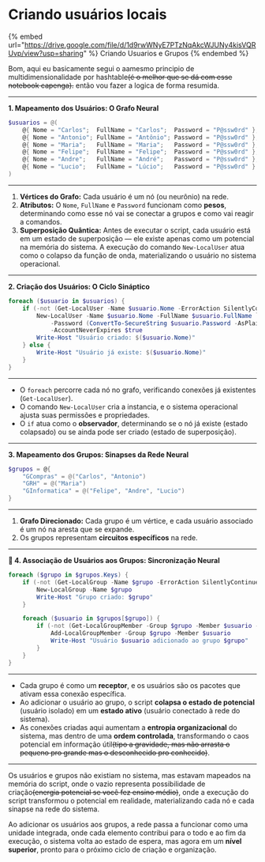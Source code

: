 # Criando usuários locais

{% embed url="https://drive.google.com/file/d/1d9rwWNyE7PTzNqAkcWJUNy4kisVQRUvp/view?usp=sharing" %}
Criando Usuarios e Grupos
{% endembed %}



Bom, aqui eu basicamente segui o aamesmo principio de multidimensionalidade por hashtable~~(é o melhor que se dá com esse notebook capenga).~~ então vou fazer a logica de forma resumida.

***

**1. Mapeamento dos Usuários: O Grafo Neural**

```powershell
$usuarios = @(
    @{ Nome = "Carlos";  FullName = "Carlos";  Password = "P@ssw0rd" },
    @{ Nome = "Antonio"; FullName = "Antônio"; Password = "P@ssw0rd" },
    @{ Nome = "Maria";   FullName = "Maria";   Password = "P@ssw0rd" },
    @{ Nome = "Felipe";  FullName = "Felipe";  Password = "P@ssw0rd" },
    @{ Nome = "Andre";   FullName = "André";   Password = "P@ssw0rd" },
    @{ Nome = "Lucio";   FullName = "Lúcio";   Password = "P@ssw0rd" }
)
```

***

1. **Vértices do Grafo:** Cada usuário é um nó (ou neurônio) na rede.
2. **Atributos:** O `Nome`, `FullName` e `Password` funcionam como **pesos**, determinando como esse nó vai se conectar a grupos e como vai reagir a comandos.
3. **Superposição Quântica:** Antes de executar o script, cada usuário está em um estado de superposição — ele existe apenas como um potencial na memória do sistema. A execução do comando `New-LocalUser` atua como o colapso da função de onda, materializando o usuário no sistema operacional.

***

**2. Criação dos Usuários: O Ciclo Sináptico**

```powershell
foreach ($usuario in $usuarios) {
    if (-not (Get-LocalUser -Name $usuario.Nome -ErrorAction SilentlyContinue)) {
        New-LocalUser -Name $usuario.Nome -FullName $usuario.FullName `
            -Password (ConvertTo-SecureString $usuario.Password -AsPlainText -Force) `
            -AccountNeverExpires $true
        Write-Host "Usuário criado: $($usuario.Nome)"
    } else {
        Write-Host "Usuário já existe: $($usuario.Nome)"
    }
}
```

***

* O `foreach` percorre cada nó no grafo, verificando conexões já existentes (`Get-LocalUser`).
* O comando `New-LocalUser` cria a instancia, e o sistema operacional ajusta suas permissões e propriedades.
* O `if` atua como o **observador**, determinando se o nó já existe (estado colapsado) ou se ainda pode ser criado (estado de superposição).

***

**3. Mapeamento dos Grupos: Sinapses da Rede Neural**

```powershell
$grupos = @{
    "GCompras" = @("Carlos", "Antonio")
    "GRH" = @("Maria")
    "GInformatica" = @("Felipe", "Andre", "Lucio")
}
```

***

1. **Grafo Direcionado:** Cada grupo é um vértice, e cada usuário associado é um nó na aresta que se expande.
2. Os grupos representam **circuitos específicos** na rede.

***

**🔗 4. Associação de Usuários aos Grupos: Sincronização Neural**

```powershell
foreach ($grupo in $grupos.Keys) {
    if (-not (Get-LocalGroup -Name $grupo -ErrorAction SilentlyContinue)) {
        New-LocalGroup -Name $grupo
        Write-Host "Grupo criado: $grupo"
    }

    foreach ($usuario in $grupos[$grupo]) {
        if (-not (Get-LocalGroupMember -Group $grupo -Member $usuario -ErrorAction SilentlyContinue)) {
            Add-LocalGroupMember -Group $grupo -Member $usuario
            Write-Host "Usuário $usuario adicionado ao grupo $grupo"
        }
    }
}
```

***

* Cada grupo é como um **receptor**, e os usuários são os pacotes que ativam essa conexão específica.
* Ao adicionar o usuário ao grupo, o script **colapsa o estado de potencial** (usuário isolado) em um **estado ativo** (usuário conectado à rede do sistema).
* As conexões criadas aqui aumentam a **entropia organizacional** do sistema, mas dentro de uma **ordem controlada**, transformando o caos potencial em informação útil~~(tipo a gravidade, mas não arrasta o pequeno pro grande mas o desconhecido pro conhecido)~~.

***

Os usuários e grupos não existiam no sistema, mas estavam mapeados na memória do script, onde o vazio representa possibilidade de criação~~(energia potencial se você fez ensino médio)~~, onde a execução do script transformou o potencial em realidade, materializando cada nó e cada sinapse na rede do sistema.

Ao adicionar os usuários aos grupos, a rede passa a funcionar como uma unidade integrada, onde cada elemento contribui para o todo e ao fim da execução, o sistema volta ao estado de espera, mas agora em um **nível superior**, pronto para o próximo ciclo de criação e organização.

